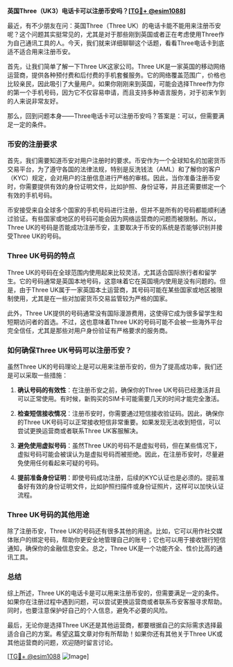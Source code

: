 **英国Three（UK3）电话卡可以注册币安吗？[[TG💪+ @esim1088](https://t.me/s/esim1088)]**

最近，有不少朋友在问：英国Three（Three UK）的电话卡能不能用来注册币安呢？这个问题其实挺常见的，尤其是对于那些刚到英国或者正在考虑使用Three作为自己通讯工具的人。今天，我们就来详细聊聊这个话题，看看Three电话卡到底适不适合用来注册币安。

首先，让我们简单了解一下Three UK这家公司。Three UK是一家英国的移动网络运营商，提供各种预付费和后付费的手机套餐服务。它的网络覆盖范围广，价格也比较亲民，因此吸引了大量用户。如果你刚刚来到英国，可能会选择Three作为你的第一个手机号码，因为它不仅容易申请，而且支持多种语言服务，对于初来乍到的人来说非常友好。

那么，回到问题本身——Three电话卡可以注册币安吗？答案是：可以，但需要满足一定的条件。

### 币安的注册要求

首先，我们需要知道币安对用户注册时的要求。币安作为一个全球知名的加密货币交易平台，为了遵守各国的法律法规，特别是反洗钱法（AML）和了解你的客户（KYC）规定，会对用户的注册信息进行严格的审核。因此，当你准备注册币安时，你需要提供有效的身份证明文件，比如护照、身份证等，并且还需要绑定一个有效的手机号码。

币安接受来自全球多个国家的手机号码进行注册，但并不是所有的号码都能顺利通过验证。有些国家或地区的号码可能会因为网络运营商的问题而被限制。所以，Three UK的号码是否能成功注册币安，主要取决于币安的系统是否能够识别并接受Three UK的号码。

### Three UK号码的特点

Three UK的号码在全球范围内使用起来比较灵活，尤其适合国际旅行者和留学生。它的号码通常是英国本地号码，这意味着它在英国境内使用是没有问题的。但是，由于Three UK属于一家英国本土运营商，其号码可能在某些国家或地区被限制使用，尤其是在一些对加密货币交易监管较为严格的国家。

此外，Three UK提供的号码通常没有国际漫游费用，这使得它成为很多留学生和短期访问者的首选。不过，这也意味着Three UK的号码可能不会被一些海外平台完全信任，尤其是那些对用户身份验证有严格要求的服务商。

### 如何确保Three UK号码可以注册币安？

虽然Three UK的号码理论上是可以用来注册币安的，但为了提高成功率，我们还是可以采取一些措施：

1. **确认号码的有效性**：在注册币安之前，确保你的Three UK号码已经激活并且可以正常使用。有时候，新购买的SIM卡可能需要几天的时间才能完全激活。

2. **检查短信接收情况**：注册币安时，你需要通过短信接收验证码。因此，确保你的Three UK号码可以正常接收短信非常重要。如果发现无法收到短信，可以尝试更换运营商或者联系Three UK客服解决。

3. **避免使用虚拟号码**：虽然Three UK的号码不是虚拟号码，但在某些情况下，虚拟号码可能会被误认为是虚拟号码而被拒绝。因此，在注册币安时，尽量避免使用任何看起来可疑的号码。

4. **提前准备身份证明**：即使号码成功注册，后续的KYC认证也是必须的。提前准备好有效的身份证明文件，比如护照扫描件或身份证照片，这样可以加快认证流程。

### Three UK号码的其他用途

除了注册币安，Three UK的号码还有很多其他的用途。比如，它可以用作社交媒体账户的绑定号码，帮助你更安全地管理自己的账号；它也可以用于接收银行短信通知，确保你的金融信息安全。总之，Three UK是一个功能齐全、性价比高的通讯工具。

### 总结

综上所述，Three UK的电话卡是可以用来注册币安的，但需要满足一定的条件。如果你在注册过程中遇到问题，可以尝试更换运营商或者联系币安客服寻求帮助。同时，也要注意保护好自己的个人信息，避免不必要的风险。

最后，无论你是选择Three UK还是其他运营商，都要根据自己的实际需求选择最适合自己的方案。希望这篇文章对你有所帮助！如果你还有其他关于Three UK或其他运营商的问题，欢迎随时留言讨论。

[[TG💪+ @esim1088](https://t.me/s/esim1088) ![Image](https://i.postimg.cc/4NQfJmqS/Snipaste-2025-05-13-00-14-12.png)]